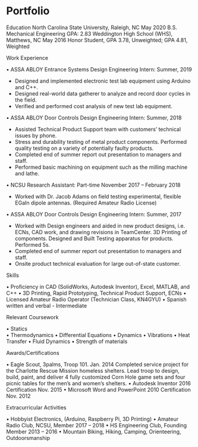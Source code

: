 # Portfolio
Education
	North Carolina State University, Raleigh, NC 		       			       May 2020
		B.S. Mechanical Engineering 	GPA: 2.83
Weddington High School (WHS), Matthews, NC				       May 2016
Honor Student, GPA 3.78, Unweighted; GPA 4.81, Weighted

Work Experience

• ASSA ABLOY Entrance Systems Design Engineering Intern:  	                      Summer, 2019
  -	Designed and implemented electronic test lab equipment using Arduino and C++.
  -	Designed real-world data gatherer to analyze and record door cycles in the field.
  -	Verified and performed cost analysis of new test lab equipment.
  
• ASSA ABLOY Door Controls Design Engineering Intern:  	                      Summer, 2018
  -	Assisted Technical Product Support team with customers’ technical issues by phone.
  -	Stress and durability testing of metal product components.  Performed quality testing on a variety of potentially faulty products. 
  -	Completed end of summer report out presentation to managers and staff.
  -	Performed basic machining on equipment such as the milling machine and lathe.
  
• NCSU Research Assistant: Part-time			     November 2017 – February 2018
  -	Worked with Dr. Jacob Adams on field testing experimental, flexible EGaIn dipole antennas. (Required Amateur Radio License)
  
• ASSA ABLOY Door Controls Design Engineering Intern:  	                      Summer, 2017
  -	Worked with Design engineers and aided in new product designs, i.e. ECNs, CAD work, and drawing revisions in TeamCenter.  3D      Printing of components.  Designed and Built Testing apparatus for products.  Performed 5s.
  -	Completed end of summer report out presentation to managers and staff.
  -	Onsite product technical evaluation for large out-of-state customer.   

Skills

•	Proficiency in CAD (SolidWorks, Autodesk Inventor), Excel, MATLAB, and C++
•	3D Printing, Rapid Prototyping, Technical Product Support, ECNs
•	Licensed Amateur Radio Operator (Technician Class, KN4GYU)
•	Spanish written and verbal - Intermediate

Relevant Coursework

•	Statics				
•	Thermodynamics
•	Differential Equations
•	Dynamics
•	Vibrations
•	Heat Transfer
•	Fluid Dynamics
•	Strength of materials
 
Awards/Certifications

•	Eagle Scout, 3palms, Troop 101.  					        Jan. 2014
Completed service project for the Charlotte Rescue Mission homeless shelters. Lead troop to design, build, paint, and deliver 4 fully customized Corn Hole game sets and four picnic tables for the men’s and women’s shelters.
•	Autodesk Inventor 2016 Certification			  	      Nov. 2015
•	Microsoft Word and PowerPoint 2010 Certification		     	      Nov. 2012

Extracurricular Activities

•	Hobbyist Electronics, (Arduino, Raspberry Pi, 3D Printing)
•	Amateur Radio Club, NCSU, Member					   2017 – 2018
•	HS Engineering Club, Founding Member				   2013 – 2016
•	Mountain Biking, Hiking, Camping, Orienteering, Outdoorsmanship
